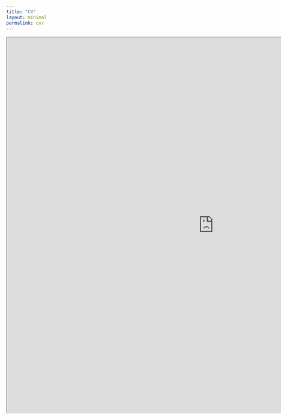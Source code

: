 ```yaml
---
title: "CV"
layout: minimal
permalink: cv/
---
```


<iframe src="https://drive.google.com/file/d/1SC0mjhvLIKTDJ1uBRhyLkljUdJSark6n/preview" width="1100" height="1000"></iframe>
